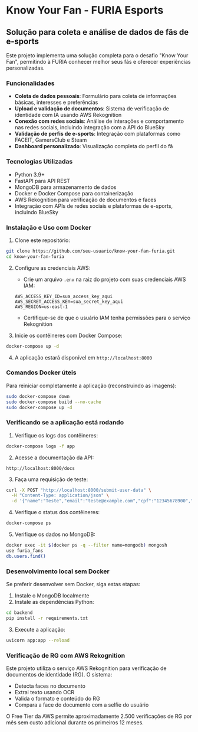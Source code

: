 # Know Your Fan - FURIA Esports

## Solução para coleta e análise de dados de fãs de e-sports

Este projeto implementa uma solução completa para o desafio "Know Your Fan", permitindo à FURIA conhecer melhor seus fãs e oferecer experiências personalizadas.

### Funcionalidades

- **Coleta de dados pessoais**: Formulário para coleta de informações básicas, interesses e preferências
- **Upload e validação de documentos**: Sistema de verificação de identidade com IA usando AWS Rekognition
- **Conexão com redes sociais**: Análise de interações e comportamento nas redes sociais, incluindo integração com a API do BlueSky
- **Validação de perfis de e-sports**: Integração com plataformas como FACEIT, GamersClub e Steam
- **Dashboard personalizado**: Visualização completa do perfil do fã

### Tecnologias Utilizadas

- Python 3.9+
- FastAPI para API REST
- MongoDB para armazenamento de dados
- Docker e Docker Compose para containerização
- AWS Rekognition para verificação de documentos e faces
- Integração com APIs de redes sociais e plataformas de e-sports, incluindo BlueSky

### Instalação e Uso com Docker

1. Clone este repositório:
```bash
git clone https://github.com/seu-usuario/know-your-fan-furia.git
cd know-your-fan-furia
```

2. Configure as credenciais AWS:
   - Crie um arquivo `.env` na raiz do projeto com suas credenciais AWS IAM:
   ```
   AWS_ACCESS_KEY_ID=sua_access_key_aqui
   AWS_SECRET_ACCESS_KEY=sua_secret_key_aqui
   AWS_REGION=us-east-1
   ```
   - Certifique-se de que o usuário IAM tenha permissões para o serviço Rekognition

3. Inicie os contêineres com Docker Compose:
```bash
docker-compose up -d
```

4. A aplicação estará disponível em `http://localhost:8000`

### Comandos Docker úteis

Para reiniciar completamente a aplicação (reconstruindo as imagens):
```bash
sudo docker-compose down
sudo docker-compose build --no-cache
sudo docker-compose up -d
```

### Verificando se a aplicação está rodando

1. Verifique os logs dos contêineres:
```bash
docker-compose logs -f app
```

2. Acesse a documentação da API:
```
http://localhost:8000/docs
```

3. Faça uma requisição de teste:
```bash
curl -X POST "http://localhost:8000/submit-user-data" \
  -H "Content-Type: application/json" \
  -d '{"name":"Teste","email":"teste@example.com","cpf":"12345678900","birthdate":"1990-01-01","address":"Rua Teste, 123","phone":"11999999999","interests":["CSGO"],"teams":["FURIA"],"events":"","purchases":""}'
```

4. Verifique o status dos contêineres:
```bash
docker-compose ps
```

5. Verifique os dados no MongoDB:
```bash
docker exec -it $(docker ps -q --filter name=mongodb) mongosh
use furia_fans
db.users.find()
```

### Desenvolvimento local sem Docker

Se preferir desenvolver sem Docker, siga estas etapas:

1. Instale o MongoDB localmente
2. Instale as dependências Python:
```bash
cd backend
pip install -r requirements.txt
```
3. Execute a aplicação:
```bash
uvicorn app:app --reload
```

### Verificação de RG com AWS Rekognition

Este projeto utiliza o serviço AWS Rekognition para verificação de documentos de identidade (RG). O sistema:

- Detecta faces no documento
- Extrai texto usando OCR
- Valida o formato e conteúdo do RG
- Compara a face do documento com a selfie do usuário

O Free Tier da AWS permite aproximadamente 2.500 verificações de RG por mês sem custo adicional durante os primeiros 12 meses.